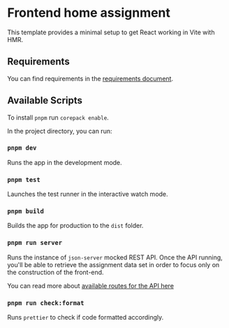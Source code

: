 # Frontend home assignment

This template provides a minimal setup to get React working in Vite with HMR.

## Requirements

You can find requirements in the [requirements document](./REQUIREMENTS.md).

## Available Scripts

To install `pnpm` run `corepack enable`.

In the project directory, you can run:

### `pnpm dev`

Runs the app in the development mode.

### `pnpm test`

Launches the test runner in the interactive watch mode.

### `pnpm build`

Builds the app for production to the `dist` folder.

### `pnpm run server`

Runs the instance of `json-server` mocked REST API.
Once the API running, you'll be able to retrieve the assignment data set in order to focus only on the construction
of the front-end.

You can read more about [available routes for the API here](./server/ROUTES.md)

### `pnpm run check:format`

Runs `prettier` to check if code formatted accordingly.
